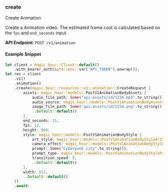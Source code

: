 
### create <a name="create"></a>
Create Animation

Create a Animation video. The estimated frame cost is calculated based on the `fps` and `end_seconds` input.

**API Endpoint**: `POST /v1/animation`

#### Example Snippet

```rust
let client = magic_hour::Client::default()
    .with_bearer_auth(&std::env::var("API_TOKEN").unwrap());
let res = client
    .v1()
    .animation()
    .create(magic_hour::resources::v1::animation::CreateRequest {
        assets: magic_hour::models::PostV1AnimationBodyAssets {
            audio_file_path: Some("api-assets/id/1234.mp3".to_string()),
            audio_source: magic_hour::models::PostV1AnimationBodyAssetsAudioSourceEnum::File,
            image_file_path: Some("api-assets/id/1234.png".to_string()),
            ..Default::default()
        },
        end_seconds: 15,
        fps: 12,
        height: 960,
        style: magic_hour::models::PostV1AnimationBodyStyle {
            art_style: magic_hour::models::PostV1AnimationBodyStyleArtStyleEnum::PainterlyIllustration,
            camera_effect: magic_hour::models::PostV1AnimationBodyStyleCameraEffectEnum::Accelerate,
            prompt: Some("Cyberpunk city".to_string()),
            prompt_type: magic_hour::models::PostV1AnimationBodyStylePromptTypeEnum::AiChoose,
            transition_speed: 5,
            ..Default::default()
        },
        width: 512,
        ..Default::default()
    })
    .await;
```
